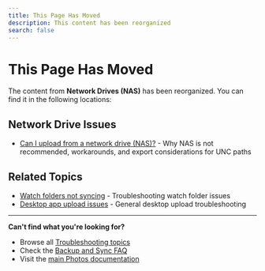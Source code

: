 ```yaml
---
title: This Page Has Moved
description: This content has been reorganized
search: false
---
```


# This Page Has Moved

The content from **Network Drives (NAS)** has been reorganized. You can find it in the following locations:

## Network Drive Issues

- [Can I upload from a network drive (NAS)?](/photos/faq/troubleshooting#nas) - Why NAS is not recommended, workarounds, and export considerations for UNC paths

## Related Topics

- [Watch folders not syncing](/photos/faq/troubleshooting#watch-folders-not-syncing) - Troubleshooting watch folder issues
- [Desktop app upload issues](/photos/faq/troubleshooting#large-uploads) - General desktop upload troubleshooting

---

**Can't find what you're looking for?**

- Browse all [Troubleshooting topics](/photos/faq/troubleshooting)
- Check the [Backup and Sync FAQ](/photos/faq/backup-and-sync)
- Visit the [main Photos documentation](/photos/)
